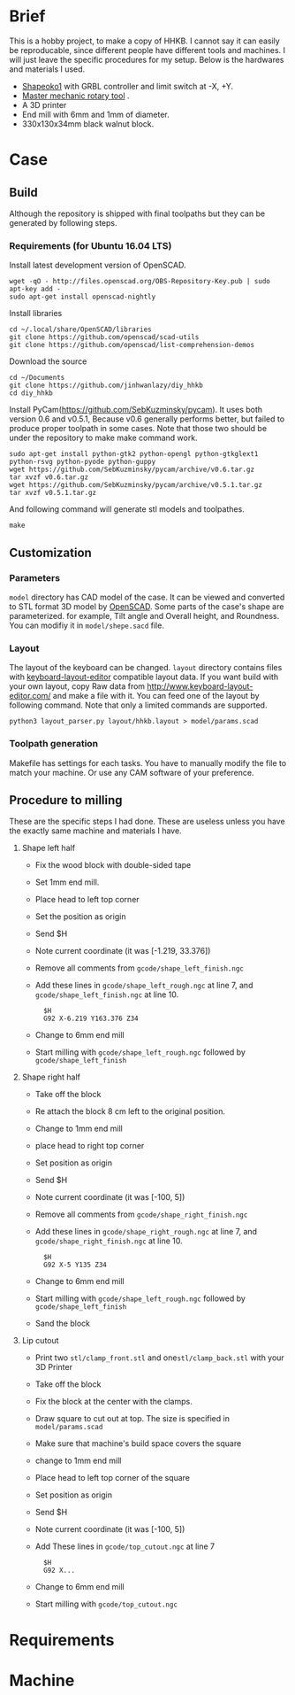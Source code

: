 # Brief
This is a hobby project, to make a copy of HHKB. 
I cannot say it can easily be reproducable, 
since different people have different tools and machines.
I will just leave the specific procedures for my setup.
Below is the hardwares and materials I used.

* [Shapeoko1](https://www.shapeoko.com/shapeoko1.html) with GRBL controller and limit switch at -X, +Y.
* [Master mechanic rotary tool](https://www.amazon.com/Jinding-Group-152294-Mechanic-100-Pieces/dp/B00AV95RWQ) .
* A 3D printer
* End mill with 6mm and 1mm of diameter.
* 330x130x34mm black walnut block.

# Case
## Build
Although the repository is shipped with final toolpaths but they can be 
generated by following steps.

### Requirements (for Ubuntu 16.04 LTS)
Install latest development version of OpenSCAD.

    wget -qO - http://files.openscad.org/OBS-Repository-Key.pub | sudo apt-key add -
    sudo apt-get install openscad-nightly

Install libraries
    
    cd ~/.local/share/OpenSCAD/libraries
    git clone https://github.com/openscad/scad-utils
    git clone https://github.com/openscad/list-comprehension-demos

Download the source

    cd ~/Documents
    git clone https://github.com/jinhwanlazy/diy_hhkb
    cd diy_hhkb

Install PyCam(https://github.com/SebKuzminsky/pycam).
It uses both version 0.6 and v0.5.1, Because v0.6 generally performs better,
but failed to produce proper toolpath in some cases.
Note that those two should be under the repository to make make command work.

    sudo apt-get install python-gtk2 python-opengl python-gtkglext1 python-rsvg python-pyode python-guppy
    wget https://github.com/SebKuzminsky/pycam/archive/v0.6.tar.gz
    tar xvzf v0.6.tar.gz
    wget https://github.com/SebKuzminsky/pycam/archive/v0.5.1.tar.gz
    tar xvzf v0.5.1.tar.gz

And following command will generate stl models and toolpathes.
    
    make

## Customization
### Parameters
`model` directory has CAD model of the case. 
It can be viewed and converted to STL format 3D model by [OpenSCAD](www.openscad.org/). 
Some parts of the case's shape are parameterized.
for example, Tilt angle and Overall height, and Roundness.
You can modifiy it in `model/shepe.sacd` file.

### Layout
The layout of the keyboard can be changed. 
`layout` directory contains files with
[keyboard-layout-editor](http://www.keyboard-layout-editor.com/)
compatible layout data. If you want build with your own layout, copy 
Raw data from http://www.keyboard-layout-editor.com/ and make a file with it.
You can feed one of the layout by following command.
Note that only a limited commands are supported.

    python3 layout_parser.py layout/hhkb.layout > model/params.scad

### Toolpath generation
Makefile has settings for each tasks. 
You have to manually modify the file to match your machine.
Or use any CAM software of your preference.

## Procedure to milling
These are the specific steps I had done. These are useless unless you have 
the exactly same machine and materials I have.

1. Shape left half
    - Fix the wood block with double-sided tape
    - Set 1mm end mill.
    - Place head to left top corner
    - Set the position as origin
    - Send $H
    - Note current coordinate (it was [-1.219, 33.376])
    - Remove all comments from `gcode/shape_left_finish.ngc`
    - Add these lines in `gcode/shape_left_rough.ngc` at line 7, and `gcode/shape_left_finish.ngc` at line 10.

            $H 
            G92 X-6.219 Y163.376 Z34

    - Change to 6mm end mill
    - Start milling with `gcode/shape_left_rough.ngc` followed by `gcode/shape_left_finish`
2. Shape right half
    - Take off the block
    - Re attach the block 8 cm left to the original position.
    - Change to 1mm end mill
    - place head to right top corner
    - Set position as origin
    - Send $H
    - Note current coordinate (it was [-100, 5])
    - Remove all comments from `gcode/shape_right_finish.ngc`
    - Add these lines in `gcode/shape_right_rough.ngc` at line 7, and `gcode/shape_right_finish.ngc` at line 10.

            $H 
            G92 X-5 Y135 Z34

    - Change to 6mm end mill
    - Start milling with `gcode/shape_left_rough.ngc` followed by `gcode/shape_left_finish`
    - Sand the block
3. Lip cutout
    - Print two `stl/clamp_front.stl` and one`stl/clamp_back.stl` with your 3D Printer
    - Take off the block
    - Fix the block at the center with the clamps.
    - Draw square to cut out at top. The size is specified in `model/params.scad`
    - Make sure that machine's build space covers the square
    - change to 1mm end mill
    - Place head to left top corner of the square
    - Set position as origin
    - Send $H
    - Note current coordinate (it was [-100, 5])
    - Add These lines in `gcode/top_cutout.ngc` at line 7

            $H
            G92 X...

    - Change to 6mm end mill
    - Start milling with `gcode/top_cutout.ngc`
    





# Requirements

# Machine
